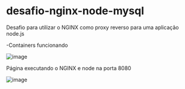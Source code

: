 # desafio-nginx-node-mysql
Desafio para utilizar o NGINX como proxy reverso para uma aplicação node.js

-Containers funcionando

![image](https://github.com/rodrigolopesinf/desafio-nginx-mysql/assets/55162026/5d0f74a7-97aa-45cf-a4b0-cc305770e59d)

Página executando o NGINX e node na porta 8080

![image](https://github.com/rodrigolopesinf/desafio-nginx-mysql/assets/55162026/1c985c64-5f67-41b5-8e77-9e12d5378199)



